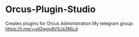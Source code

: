 # Orcus-Plugin-Studio
Creates plugins for Orcus Administration
My telegram group: https://t.me/+ud2wgy8VSJs3MzJi
